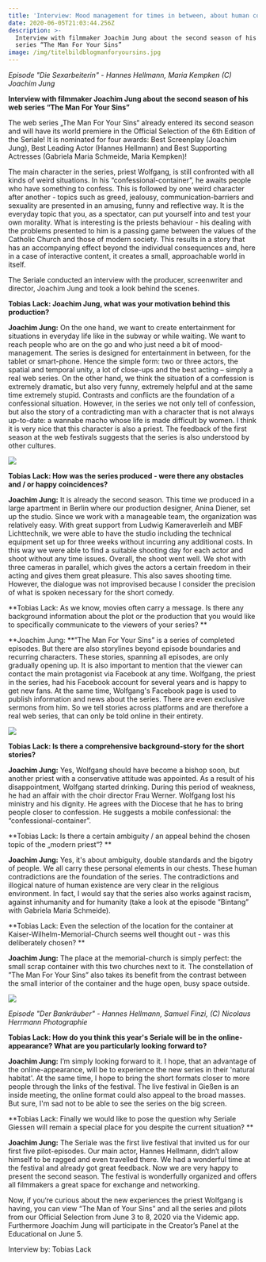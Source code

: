 ```yaml
---
title: 'Interview: Mood management for times in between, about human contradictions'
date: 2020-06-05T21:03:44.256Z
description: >-
  Interview with filmmaker Joachim Jung about the second season of his web
  series “The Man For Your Sins”
image: /img/titelbildblogmanforyoursins.jpg
---
```

_Episode "Die Sexarbeiterin" - Hannes Hellmann, Maria Kempken (C) Joachim Jung_

**Interview with filmmaker Joachim Jung about the second season of his web series “The Man For Your Sins”**

The web series „The Man For Your Sins“ already entered its second season and will have its world premiere in the Official Selection of the 6th Edition of the Seriale! It is nominated for four awards: Best Screenplay (Joachim Jung), Best Leading Actor (Hannes Hellmann) and Best Supporting Actresses (Gabriela Maria Schmeide, Maria Kempken)!

The main character in the series, priest Wolfgang, is still confronted with all kinds of weird situations. In his “confessional-container”, he awaits people who have something to confess. This is followed by one weird character after another - topics such as greed, jealousy, communication-barriers and sexuality are presented in an amusing, funny and reflective way. It is the everyday topic that you, as a spectator, can put yourself into and test your own morality. What is interesting is the priests behaviour - his dealing with the problems presented to him is a passing game between the values of the Catholic Church and those of modern society. This results in a story that has an accompanying effect beyond the individual consequences and, here in a case of interactive content, it creates a small, approachable world in itself.

The Seriale conducted an interview with the producer, screenwriter and director, Joachim Jung and took a look behind the scenes.

**Tobias Lack: Joachim Jung, what was your motivation behind this production?**

**Joachim Jung:** On the one hand, we want to create entertainment for situations in everyday life like in the subway or while waiting. We want to reach people who are on the go and who just need a bit of mood-management. The series is designed for entertainment in between, for the tablet or smart-phone. Hence the simple form: two or three actors, the spatial and temporal unity, a lot of close-ups and the best acting – simply a real web series. On the other hand, we think the situation of a confession is extremely dramatic, but also very funny, extremely helpful and at the same time extremely stupid. Contrasts and conflicts are the foundation of a confessional situation. However, in the series we not only tell of confession, but also the story of a contradicting man with a character that is not always up-to-date: a wannabe macho whose life is made difficult by women. I think it is very nice that this character is also a priest. The feedback of the first season at the web festivals suggests that the series is also understood by other cultures.

![](/img/bild4blogmanforyoursins.jpg)

**Tobias Lack: How was the series produced - were there any obstacles and / or happy coincidences?**

**Joachim Jung:** It is already the second season. This time we produced in a large apartment in Berlin where our production designer, Anina Diener, set up the studio. Since we work with a manageable team, the organization was relatively easy. With great support from Ludwig Kameraverleih and MBF Lichttechnik, we were able to have the studio including the technical equipment set up for three weeks without incurring any additional costs. In this way we were able to find a suitable shooting day for each actor and shoot without any time issues. Overall, the shoot went well. We shot with three cameras in parallel, which gives the actors a certain freedom in their acting and gives them great pleasure. This also saves shooting time. However, the dialogue was not improvised because I consider the precision of what is spoken necessary for the short comedy.

**Tobias Lack: As we know, movies often carry a message. Is there any background information about the plot or the production that you would like to specifically communicate to the viewers of your series? **

**Joachim Jung: **”The Man For Your Sins” is a series of completed episodes. But there are also storylines beyond episode boundaries and recurring characters. These stories, spanning all episodes, are only gradually opening up. It is also important to mention that the viewer can contact the main protagonist via Facebook at any time. Wolfgang, the priest in the series, had his Facebook account for several years and is happy to get new fans. At the same time, Wolfgang's Facebook page is used to publish information and news about the series. There are even exclusive sermons from him. So we tell stories across platforms and are therefore a real web series, that can only be told online in their entirety.

![](/img/bild3blogmanforyoursins.jpg)

**Tobias Lack: Is there a comprehensive background-story for the short stories?**

**Joachim Jung:** Yes, Wolfgang should have become a bishop soon, but another priest with a conservative attitude was appointed. As a result of his disappointment, Wolfgang started drinking. During this period of weakness, he had an affair with the choir director Frau Werner. Wolfgang lost his ministry and his dignity. He agrees with the Diocese that he has to bring people closer to confession. He suggests a mobile confessional: the “confessional-container”.

**Tobias Lack: Is there a certain ambiguity / an appeal behind the chosen topic of the „modern priest“? **

**Joachim Jung:** Yes, it's about ambiguity, double standards and the bigotry of people. We all carry these personal elements in our chests. These human contradictions are the foundation of the series. The contradictions and illogical nature of human existence are very clear in the religious environment. In fact, I would say that the series also works against racism, against inhumanity and for humanity (take a look at the episode ”Bintang” with Gabriela Maria Schmeide).

**Tobias Lack: Even the selection of the location for the container at Kaiser-Wilhelm-Memorial-Church seems well thought out - was this deliberately chosen? **

**Joachim Jung:** The place at the memorial-church is simply perfect: the small scrap container with this two churches next to it. The constellation of ”The Man For Your Sins” also takes its benefit from the contrast between the small interior of the container and the huge open, busy space outside.

![](/img/bild5blogmanforyoursins.jpg)

_Episode "Der Bankräuber" - Hannes Hellmann, Samuel Finzi, (C) Nicolaus Herrmann Photographie_

**Tobias Lack: How do you think this year's Seriale will be in the online-appearance? What are you particularly looking forward to?**

**Joachim Jung:** I’m simply looking forward to it. I hope, that an advantage of the online-appearance, will be to experience the new series in their 'natural habitat'. At the same time, I hope to bring the short formats closer to more people through the links of the festival. The live festival in Gießen is an inside meeting, the online format could also appeal to the broad masses. But sure, I'm sad not to be able to see the series on the big screen.

**Tobias Lack:  Finally we would like to pose the question why Seriale Giessen will remain a special place for you despite the current situation? **

**Joachim Jung:** The Seriale was the first live festival that invited us for our first five pilot-episodes. Our main actor, Hannes Hellmann, didn‘t allow himself to be ragged and even travelled there. We had a wonderful time at the festival and already got great feedback. Now we are very happy to present the second season. The festival is wonderfully organized and offers all filmmakers a great space for exchange and networking.

Now, if you‘re curious about the new experiences the priest Wolfgang is having, you can view “The Man of Your Sins” and all the series and pilots from our Official Selection from June 3 to 8, 2020 via the Videmic app. Furthermore Joachim Jung will participate in the Creator’s Panel at the Educational on June 5.

Interview by: Tobias Lack
